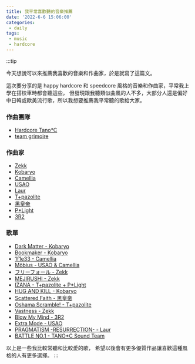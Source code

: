 ```yaml
---
title: 我平常喜歡聽的音樂推薦
date: '2022-6-6 15:06:00'
categories:
 - daily
tags:
 - music
 - hardcore
---
```


:::tip

今天想說可以來推薦我喜歡的音樂和作曲家，於是就寫了這篇文。  

這次要分享的是 happy hardcore 和 speedcore 風格的音樂和作曲家，平常我上學在搭校車時都會聽這些，
但發現跟我聽類似曲風的人不多，大部分人還是偏好中日韓或歐美流行歌，所以我想要推薦我平常聽的歌給大家。

### 作曲團隊  

- [Hardcore Tano*C](https://www.youtube.com/hardcoretanoc)
- [team grimoire](https://www.youtube.com/channel/UCP7NXcSgpZvnsJcHYCokYfA)

### 作曲家  

- [Zekk](https://www.youtube.com/c/Zekkwazetku)
- [Kobaryo](https://www.youtube.com/c/Kobaryo)
- [Camellia](https://www.youtube.com/c/Kamelcamellia)
- [USAO](https://www.youtube.com/channel/UCMoYzXiQ-XvwUvRRYiMFfTQ)
- [Laur](https://www.youtube.com/channel/UCvDFVqslkZ4he3z3NmXu1sw)
- [T+pazolite](https://www.youtube.com/c/tpazolite_jp)
- [黑皇帝](https://www.youtube.com/channel/UCrwI5nr7lV0t9MvdudKx1tg)
- [P*Light](https://www.youtube.com/channel/UCfGRxrkxEXkSkHIIA-IIHwg)
- [3R2](https://www.youtube.com/c/3R2music)

### 歌單

- [Dark Matter - Kobaryo](https://youtu.be/Rr9qSgK8yE4)
- [Bookmaker - Kobaryo](https://youtu.be/-JsJr4zrXWg)
- [1f1e33 - Camellia](https://youtu.be/yq3uK54tG4Q)
- [Möbius - USAO & Camellia](https://youtu.be/2VD1HTfY1jE)
- [フリーフォール - Zekk](https://youtu.be/1o2XzgdaO6I)
- [MEJIRUSHI - Zekk](https://youtu.be/Ca2DohlQZ34)
- [IZANA - T+pazolite + P*Light](https://youtu.be/Bg_rzHrxzxM)
- [HUG AND KILL - Kobaryo](https://youtu.be/NUNr4R-R99c)
- [Scattered Faith - 黑皇帝](https://youtu.be/c-pSpUK93tQ)
- [Oshama Scramble! - T+pazolite](https://youtu.be/yHgIYfNF8kY)
- [Vastness - Zekk](https://youtu.be/cTDFH3utabM)
- [Blow My Mind - 3R2](https://youtu.be/cLUK2ES3KPM)
- [Extra Mode - USAO](https://youtu.be/DptxummxCd0)
- [PRAGMATISM -RESURRECTION- - Laur](https://youtu.be/D3eP5OXyFjQ)
- [BATTLE NO.1 - TANO*C Sound Team](https://youtu.be/vQ7y3K2m0B4)

以上是一些我比較常聽和比較愛的歌，
希望以後會有更多優質作品讓喜歡這種風格的人有更多選擇。
:::